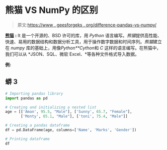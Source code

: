 # 熊猫 VS NumPy 的区别

> 原文:[https://www . geesforgeks . org/difference-pandas-vs-numpy/](https://www.geeksforgeeks.org/difference-between-pandas-vs-numpy/)

[**熊猫**](https://www.geeksforgeeks.org/pandas-tutorial/) **:** It 是一个开源的、BSD 许可的库，用 *Python* 语言编写。*熊猫*提供高性能、快速、易用的数据结构和数据分析工具，用于操作数字数据和时间序列。*熊猫*建立在 *numpy* 库的基础上，用像*Python**Cython*和 *C* 这样的语言编写。在熊猫中，我们可以从 *JSON、SQL、微软 Excel、*等各种文件格式导入数据。

**例:**

## 蟒 3

```py
# Importing pandas library
import pandas as pd

# Creating and initializing a nested list
age = [['Aman', 95.5, "Male"], ['Sunny', 65.7, "Female"],
       ['Monty', 85.1, "Male"], ['toni', 75.4, "Male"]]

# Creating a pandas dataframe
df = pd.DataFrame(age, columns=['Name', 'Marks', 'Gender'])

# Printing dataframe
df
```
